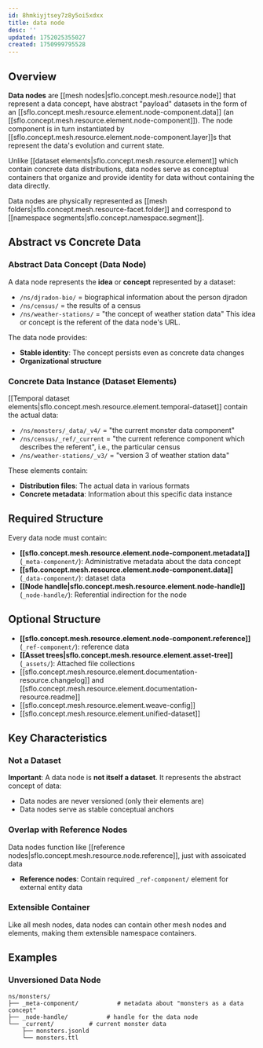 ```yaml
---
id: 8hmkiyjtsey7z8y5oi5xdxx
title: data node
desc: ''
updated: 1752025355027
created: 1750999795528
---
```


## Overview

**Data nodes** are [[mesh nodes|sflo.concept.mesh.resource.node]] that represent a data concept, have abstract "payload" datasets in the form of an [[sflo.concept.mesh.resource.element.node-component.data]] (an [[sflo.concept.mesh.resource.element.node-component]]). The node component is in turn instantiated by [[sflo.concept.mesh.resource.element.node-component.layer]]s that represent the data's evolution and current state.

Unlike [[dataset elements|sflo.concept.mesh.resource.element]] which contain concrete data distributions, data nodes serve as conceptual containers that organize and provide identity for data without containing the data directly.

Data nodes are physically represented as [[mesh folders|sflo.concept.mesh.resource-facet.folder]] and correspond to [[namespace segments|sflo.concept.namespace.segment]].

## Abstract vs Concrete Data

### Abstract Data Concept (Data Node)
A data node represents the **idea** or **concept** represented by a dataset:
- `/ns/djradon-bio/` = biographical information about the person djradon
- `/ns/census/` =  the results of a census
- `/ns/weather-stations/` = "the concept of weather station data"
This idea or concept is the referent of the data node's URL. 

The data node provides:
- **Stable identity**: The concept persists even as concrete data changes
- **Organizational structure**

### Concrete Data Instance (Dataset Elements)
[[Temporal dataset elements|sflo.concept.mesh.resource.element.temporal-dataset]] contain the actual data:
- `/ns/monsters/_data/_v4/` = "the current monster data component"
- `/ns/census/_ref/_current` = "the current reference component which describes the referent", i.e., the particular census
- `/ns/weather-stations/_v3/` = "version 3 of weather station data"

These elements contain:
- **Distribution files**: The actual data in various formats
- **Concrete metadata**: Information about this specific data instance

## Required Structure

Every data node must contain:

- **[[sflo.concept.mesh.resource.element.node-component.metadata]]** (`_meta-component/`): Administrative metadata about the data concept
- **[[sflo.concept.mesh.resource.element.node-component.data]]** (`_data-component/`): dataset data
- **[[Node handle|sflo.concept.mesh.resource.element.node-handle]]** (`_node-handle/`): Referential indirection for the node


## Optional Structure

- **[[sflo.concept.mesh.resource.element.node-component.reference]]** (`_ref-component/`): reference data
- **[[Asset trees|sflo.concept.mesh.resource.element.asset-tree]]** (`_assets/`): Attached file collections
- [[sflo.concept.mesh.resource.element.documentation-resource.changelog]] and [[sflo.concept.mesh.resource.element.documentation-resource.readme]]
- [[sflo.concept.mesh.resource.element.weave-config]]
- [[sflo.concept.mesh.resource.element.unified-dataset]] 

## Key Characteristics

### Not a Dataset

**Important**: A data node is **not itself a dataset**. It represents the abstract concept of data:
- Data nodes are never versioned (only their elements are)
- Data nodes serve as stable conceptual anchors



### Overlap with Reference Nodes

Data nodes function like [[reference nodes|sflo.concept.mesh.resource.node.reference]], just with assoicated data
- **Reference nodes**: Contain required `_ref-component/` element for external entity data

### Extensible Container
Like all mesh nodes, data nodes can contain other mesh nodes and elements, making them extensible namespace containers.

## Examples

### Unversioned Data Node
```
ns/monsters/
├── _meta-component/           # metadata about "monsters as a data concept"
├── _node-handle/           # handle for the data node
└── _current/          # current monster data
    ├── monsters.jsonld
    └── monsters.ttl
```

